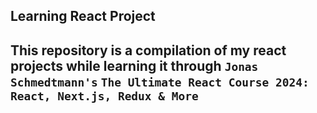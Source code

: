## Learning React Project

## This repository is a compilation of my react projects while learning it through `Jonas Schmedtmann's` `The Ultimate React Course 2024: React, Next.js, Redux & More`
